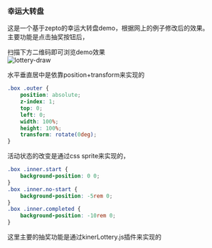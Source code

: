 ### 幸运大转盘
这是一个基于zepto的幸运大转盘demo，根据网上的例子修改后的效果。  
主要功能是点击抽奖按钮后，

扫描下方二维码即可浏览demo效果  
![lottery-draw](http://o8l2fza1x.bkt.clouddn.com/lottery-draw.png)  

水平垂直居中是依靠position+transform来实现的
```css
.box .outer {
    position: absolute;
    z-index: 1;
    top: 0;
    left: 0;
    width: 100%;
    height: 100%;
    transform: rotate(0deg);
}
```
活动状态的改变是通过css sprite来实现的，
```css
.box .inner.start {
    background-position: 0 0;
}
.box .inner.no-start {
    background-position: -5rem 0;
}
.box .inner.completed {
    background-position: -10rem 0;
}
```
这里主要的抽奖功能是通过kinerLottery.js插件来实现的
